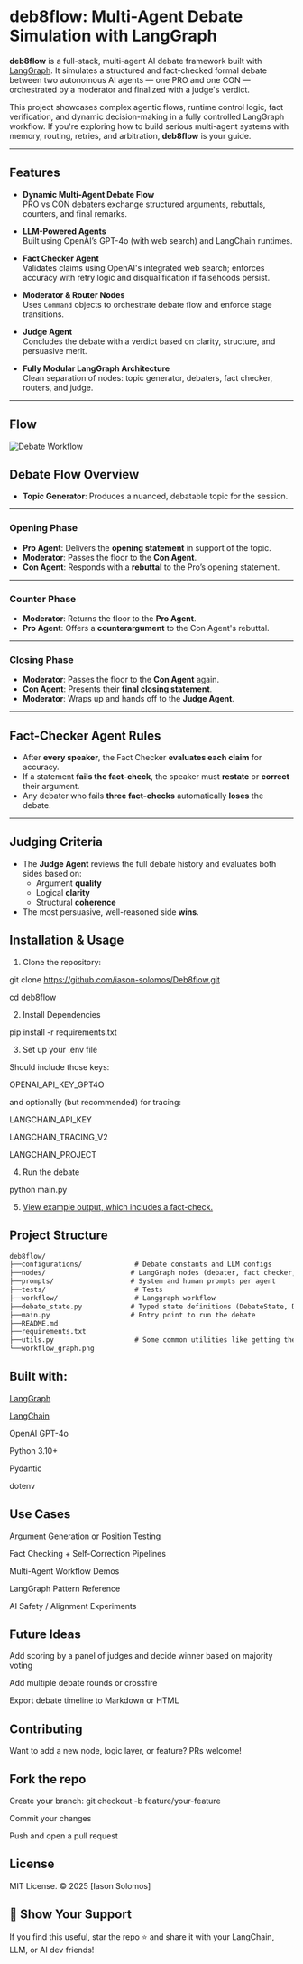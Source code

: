 # deb8flow: Multi-Agent Debate Simulation with LangGraph

**deb8flow** is a full-stack, multi-agent AI debate framework built with [LangGraph](https://github.com/langchain-ai/langgraph). It simulates a structured and fact-checked formal debate between two autonomous AI agents — one PRO and one CON — orchestrated by a moderator and finalized with a judge's verdict.

This project showcases complex agentic flows, runtime control logic, fact verification, and dynamic decision-making in a fully controlled LangGraph workflow. If you're exploring how to build serious multi-agent systems with memory, routing, retries, and arbitration, **deb8flow** is your guide.

---

## Features

- **Dynamic Multi-Agent Debate Flow**  
  PRO vs CON debaters exchange structured arguments, rebuttals, counters, and final remarks.

- **LLM-Powered Agents**  
  Built using OpenAI’s GPT-4o (with web search) and LangChain runtimes.

- **Fact Checker Agent**  
  Validates claims using OpenAI's integrated web search; enforces accuracy with retry logic and disqualification if falsehoods persist.

- **Moderator & Router Nodes**  
  Uses `Command` objects to orchestrate debate flow and enforce stage transitions.

- **Judge Agent**  
  Concludes the debate with a verdict based on clarity, structure, and persuasive merit.

- **Fully Modular LangGraph Architecture**  
  Clean separation of nodes: topic generator, debaters, fact checker, routers, and judge.

---


## Flow

![Debate Workflow](assets/workflow.png)


## Debate Flow Overview

- **Topic Generator**: Produces a nuanced, debatable topic for the session.

---

### Opening Phase
- **Pro Agent**: Delivers the **opening statement** in support of the topic.
- **Moderator**: Passes the floor to the **Con Agent**.
- **Con Agent**: Responds with a **rebuttal** to the Pro’s opening statement.

---

### Counter Phase
- **Moderator**: Returns the floor to the **Pro Agent**.
- **Pro Agent**: Offers a **counterargument** to the Con Agent's rebuttal.

---

### Closing Phase
- **Moderator**: Passes the floor to the **Con Agent** again.
- **Con Agent**: Presents their **final closing statement**.
- **Moderator**: Wraps up and hands off to the **Judge Agent**.

---

## Fact-Checker Agent Rules

- After **every speaker**, the Fact Checker **evaluates each claim** for accuracy.
- If a statement **fails the fact-check**, the speaker must **restate** or **correct** their argument.
- Any debater who fails **three fact-checks** automatically **loses** the debate.

---

## Judging Criteria

- The **Judge Agent** reviews the full debate history and evaluates both sides based on:
  - Argument **quality**
  - Logical **clarity**
  - Structural **coherence**
- The most persuasive, well-reasoned side **wins**.



## Installation & Usage

1) Clone the repository:

git clone https://github.com/iason-solomos/Deb8flow.git

cd deb8flow

2) Install Dependencies

pip install -r requirements.txt

3) Set up your .env file

Should include those keys:

OPENAI_API_KEY_GPT4O

and optionally (but recommended) for tracing:

LANGCHAIN_API_KEY

LANGCHAIN_TRACING_V2

LANGCHAIN_PROJECT

4) Run the debate

python main.py

5) [View example output, which includes a fact-check.](./examples/example_output.txt)

## Project Structure

```markdown
deb8flow/
├──configurations/             # Debate constants and LLM configs
├──nodes/                     # LangGraph nodes (debater, fact checker, etc.)
├──prompts/                   # System and human prompts per agent                 
├──tests/                      # Tests
├──workflow/                   # Langgraph workflow
├──debate_state.py            # Typed state definitions (DebateState, DebateMessage)
├──main.py                    # Entry point to run the debate
├──README.md
├──requirements.txt
├──utils.py                    # Some common utilities like getting the debate history
└──workflow_graph.png
```

## Built with:

[LangGraph](https://langchain-ai.github.io/langgraph/tutorials/introduction/) <br/>

[LangChain](https://python.langchain.com/docs/introduction/) <br/>

OpenAI GPT-4o

Python 3.10+

Pydantic

dotenv

## Use Cases

Argument Generation or Position Testing

Fact Checking + Self-Correction Pipelines

Multi-Agent Workflow Demos

LangGraph Pattern Reference

AI Safety / Alignment Experiments

## Future Ideas
Add scoring by a panel of judges and decide winner based on majority voting

Add multiple debate rounds or crossfire

Export debate timeline to Markdown or HTML

## Contributing
Want to add a new node, logic layer, or feature? PRs welcome!

## Fork the repo

Create your branch: git checkout -b feature/your-feature

Commit your changes

Push and open a pull request

## License
MIT License.
© 2025 [Iason Solomos]

## 🌟 Show Your Support
If you find this useful, star the repo ⭐ and share it with your LangChain, LLM, or AI dev friends!